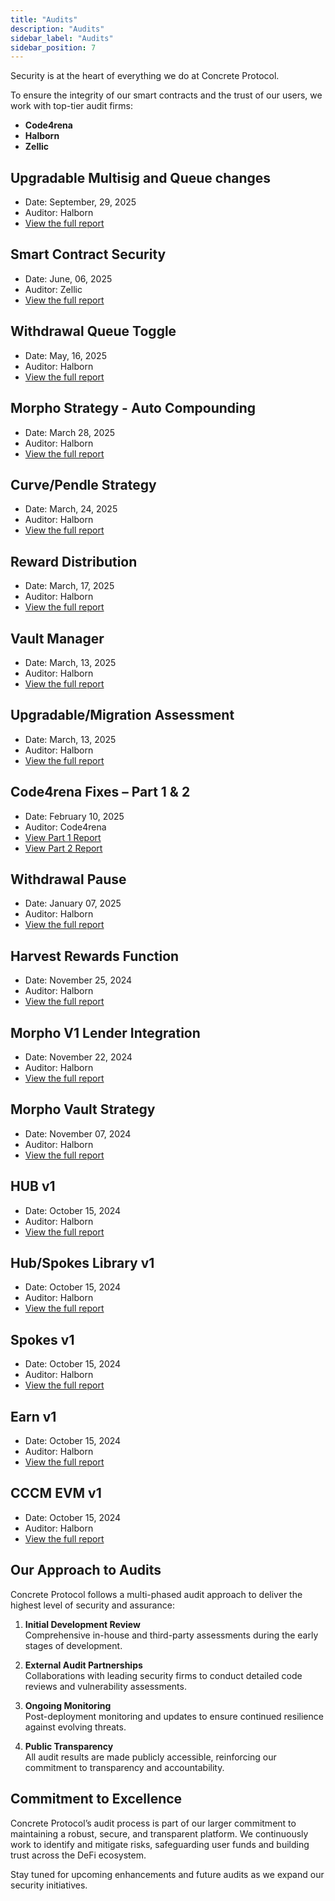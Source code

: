 ```yaml
---
title: "Audits"
description: "Audits"
sidebar_label: "Audits"
sidebar_position: 7
---
```


Security is at the heart of everything we do at Concrete Protocol.

To ensure the integrity of our smart contracts and the trust of our users, we work with top-tier audit firms:

* **Code4rena**
* **Halborn**
* **Zellic**

## Upgradable Multisig and Queue changes

- Date: September, 29, 2025
- Auditor: Halborn
- [View the full report](/files/Upgradable-Multisig-and-Queue-Changes.pdf)

## Smart Contract Security

- Date: June, 06, 2025
- Auditor: Zellic  
- [View the full report](/files/Zellic-Audit-Report.pdf)

## Withdrawal Queue Toggle

- Date: May, 16, 2025
- Auditor: Halborn
- [View the full report](/files/Withdrawal-Queue-Delay-SSC.pdf)


## Morpho Strategy - Auto Compounding

- Date: March 28, 2025
- Auditor: Halborn
- [View the full report](/files/Morpho-Strategy-Auto-Compounding-SSC.pdf)

## Curve/Pendle Strategy

- Date: March, 24, 2025
- Auditor: Halborn
- [View the full report](/files/Curve-Pendle-Strategy-Report.pdf)

## Reward Distribution

- Date: March, 17, 2025
- Auditor: Halborn
- [View the full report](/files/Rewards-Distribution.pdf)

## Vault Manager

- Date: March, 13, 2025
- Auditor: Halborn
- [View the full report](/files/Vault-Manager.pdf)

## Upgradable/Migration Assessment

- Date: March, 13, 2025
- Auditor: Halborn
- [View the full report](/files/Upgradeable-Migration-Assessment.pdf)

## Code4rena Fixes – Part 1 & 2

- Date: February 10, 2025
- Auditor: Code4rena
- [View Part 1 Report](/files/Code4rena-Review-Part-1-SSC.pdf)
- [View Part 2 Report](/files/Code4rena-Review-Part-2-SSC.pdf)

## Withdrawal Pause

- Date: January 07, 2025
- Auditor: Halborn
- [View the full report](/files/Preview-Withdrawal-Pause-SSC.pdf)

## Harvest Rewards Function  

- Date: November 25, 2024
- Auditor: Halborn
- [View the full report](/files/harvestRewards-Function-Improvements-SSC.pdf)

## Morpho V1 Lender Integration

- Date: November 22, 2024
- Auditor: Halborn
- [View the full report](/files/Morpho-V1-Lender-Integration-SSC.pdf)

## Morpho Vault Strategy

- Date: November 07, 2024
- Auditor: Halborn
- [View the full report](/files/Morpho-Vault-Strategy-SSC.pdf)

## HUB v1  

- Date: October 15, 2024  
- Auditor: Halborn  
- [View the full report](https://www.halborn.com/audits/concrete/hub-v1)

## Hub/Spokes Library v1

- Date: October 15, 2024   
- Auditor: Halborn  
- [View the full report](https://www.halborn.com/audits/concrete/hub-spokes-library-v1)

## Spokes v1

- Date: October 15, 2024   
- Auditor: Halborn  
- [View the full report](https://www.halborn.com/audits/concrete/spokes-v1)

## Earn v1  

- Date: October 15, 2024
- Auditor: Halborn  
- [View the full report](https://www.halborn.com/audits/concrete/earn-v1)

## CCCM EVM v1  

- Date: October 15, 2024  
- Auditor: Halborn  
- [View the full report](https://www.halborn.com/audits/concrete/cccm-evm-v1)

## Our Approach to Audits

Concrete Protocol follows a multi-phased audit approach to deliver the highest level of security and assurance:

1. **Initial Development Review**  
   Comprehensive in-house and third-party assessments during the early stages of development.

2. **External Audit Partnerships**  
   Collaborations with leading security firms to conduct detailed code reviews and vulnerability assessments.

3. **Ongoing Monitoring**  
   Post-deployment monitoring and updates to ensure continued resilience against evolving threats.

4. **Public Transparency**  
   All audit results are made publicly accessible, reinforcing our commitment to transparency and accountability.

## Commitment to Excellence

Concrete Protocol’s audit process is part of our larger commitment to maintaining a robust, secure, and transparent platform. We continuously work to identify and mitigate risks, safeguarding user funds and building trust across the DeFi ecosystem.

Stay tuned for upcoming enhancements and future audits as we expand our security initiatives.
